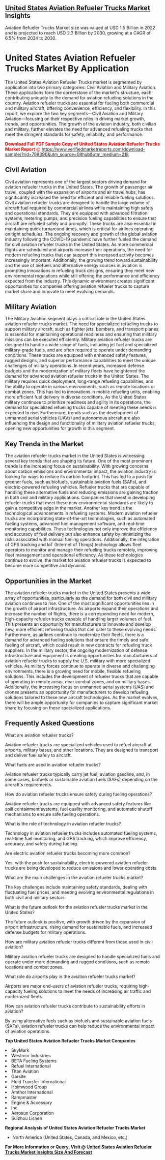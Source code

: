 <h2><a href="https://www.verifiedmarketreports.com/download-sample/?rid=798390&amp;utm_source=Github&amp;utm_medium=218" target="_blank">United States Aviation Refueler Trucks Market</a> Insights</h2><p>Aviation Refueler Trucks Market size was valued at USD 1.5 Billion in 2022 and is projected to reach USD 2.3 Billion by 2030, growing at a CAGR of 6.5% from 2024 to 2030.</p><p><h1>United States Aviation Refueler Trucks Market By Application</h1> <p>The United States Aviation Refueler Trucks market is segmented by application into two primary categories: Civil Aviation and Military Aviation. These applications form the cornerstone of the market's structure, each contributing uniquely to the demand for aviation refueling solutions in the country. Aviation refueler trucks are essential for fueling both commercial and military aircraft, offering convenience, efficiency, and flexibility. In this report, we explore the two key segments—Civil Aviation and Military Aviation—focusing on their respective roles in driving market growth, trends, and opportunities. The growth of the aviation industry, both civilian and military, further elevates the need for advanced refueling trucks that meet the stringent standards for safety, reliability, and performance. <p><span class=""><span style="color: #ff0000;"><strong>Download Full PDF Sample Copy of United States Aviation Refueler Trucks Market Report</strong> @ </span><a href="https://www.verifiedmarketreports.com/download-sample/?rid=798390&amp;utm_source=Github&amp;utm_medium=218" target="_blank">https://www.verifiedmarketreports.com/download-sample/?rid=798390&amp;utm_source=Github&amp;utm_medium=218</a></span></p></p> <h2>Civil Aviation</h2> <p>Civil aviation represents one of the largest sectors driving demand for aviation refueler trucks in the United States. The growth of passenger air travel, coupled with the expansion of airports and air travel hubs, has significantly increased the need for efficient and reliable fueling solutions. Civil aviation refueler trucks are designed to handle the large volume of aircraft fuel required by commercial airlines while maintaining high safety and operational standards. They are equipped with advanced filtration systems, metering pumps, and precision fueling capabilities to ensure that aircraft are refueled safely and promptly. These trucks are also essential in maintaining quick turnaround times, which is critical for airlines operating on tight schedules. The ongoing recovery and growth of the global aviation industry following the COVID-19 pandemic have further fueled the demand for civil aviation refueler trucks in the United States. As more commercial flights are scheduled and airports increase their operations, the need for modern refueling trucks that can support this increased activity becomes increasingly important. Additionally, the growing trend toward sustainability and the use of biofuels and alternative energy sources in aviation is prompting innovations in refueling truck designs, ensuring they meet new environmental regulations while still offering the performance and efficiency expected from the industry. This dynamic environment creates significant opportunities for companies offering aviation refueler trucks to capture market share and innovate to meet evolving demands. <h2>Military Aviation</h2> <p>The Military Aviation segment plays a critical role in the United States aviation refueler trucks market. The need for specialized refueling trucks to support military aircraft, such as fighter jets, bombers, and transport planes, is essential for maintaining operational readiness and ensuring that military missions can be executed efficiently. Military aviation refueler trucks are designed to handle a wide range of fuels, including jet fuel and specialized military-grade fuels, and are often required to operate under demanding conditions. These trucks are equipped with enhanced safety features, rugged designs, and superior performance capabilities to meet the unique challenges of military operations. In recent years, increased defense budgets and the modernization of military fleets have heightened the demand for advanced aviation refueler trucks in the United States. The military requires quick deployment, long-range refueling capabilities, and the ability to operate in various environments, such as remote locations or combat zones. This has led to innovations in mobile refueling units, enabling more efficient fuel delivery in diverse conditions. As the United States military continues to prioritize readiness and agility in its operations, the demand for specialized refueling trucks capable of meeting these needs is expected to rise. Furthermore, trends such as the development of unmanned aerial vehicles (UAVs) and autonomous aircraft are also influencing the design and functionality of military aviation refueler trucks, opening new opportunities for growth in this segment. <h2>Key Trends in the Market</h2> <p>The aviation refueler trucks market in the United States is witnessing several key trends that are shaping its future. One of the most prominent trends is the increasing focus on sustainability. With growing concerns about carbon emissions and environmental impact, the aviation industry is looking for ways to reduce its carbon footprint. This has led to a push for greener fuels, such as biofuels, sustainable aviation fuels (SAFs), and electric-powered refueling vehicles. Refueler trucks that are capable of handling these alternative fuels and reducing emissions are gaining traction in both civil and military applications. Companies that invest in developing refueler trucks that meet these new environmental standards are likely to gain a competitive edge in the market. Another key trend is the technological advancements in refueling systems. Modern aviation refueler trucks are incorporating state-of-the-art technologies, such as automated fueling systems, advanced fuel management software, and real-time monitoring capabilities. These technologies not only improve the efficiency and accuracy of fuel delivery but also enhance safety by minimizing the risks associated with manual fueling operations. Additionally, the integration of GPS tracking and IoT (Internet of Things) technology allows fleet operators to monitor and manage their refueling trucks remotely, improving fleet management and operational efficiency. As these technologies continue to evolve, the market for aviation refueler trucks is expected to become more competitive and dynamic. <h2>Opportunities in the Market</h2> <p>The aviation refueler trucks market in the United States presents a wide array of opportunities, particularly as the demand for both civil and military aviation continues to rise. One of the most significant opportunities lies in the growth of airport infrastructure. As airports expand their operations and increase the number of flights, there is a corresponding need for modern, high-capacity refueler trucks capable of handling larger volumes of fuel. This presents an opportunity for manufacturers to innovate and develop new, more efficient refueling trucks that can cater to these evolving needs. Furthermore, as airlines continue to modernize their fleets, there is a demand for advanced fueling solutions that ensure the timely and safe fueling of aircraft, which could result in new contracts for refueling truck suppliers. In the military sector, the ongoing modernization of defense infrastructure and equipment is creating opportunities for manufacturers of aviation refueler trucks to supply the U.S. military with more specialized vehicles. As military forces continue to operate in diverse and challenging environments, there is a growing need for mobile, flexible refueling solutions. This includes the development of refueler trucks that are capable of operating in remote areas, near combat zones, and on military bases. Additionally, the increasing focus on unmanned aerial systems (UAS) and drones presents an opportunity for manufacturers to develop refueling solutions tailored to these new aircraft technologies. As the market evolves, there will be ample opportunity for companies to capture significant market share by focusing on these specialized applications. <h2>Frequently Asked Questions</h2> <p>What are aviation refueler trucks?</p> <p>Aviation refueler trucks are specialized vehicles used to refuel aircraft at airports, military bases, and other locations. They are designed to transport and deliver fuel safely to aircraft.</p> <p>What fuels are used in aviation refueler trucks?</p> <p>Aviation refueler trucks typically carry jet fuel, aviation gasoline, and, in some cases, biofuels or sustainable aviation fuels (SAFs) depending on the aircraft's requirements.</p> <p>How do aviation refueler trucks ensure safety during fueling operations?</p> <p>Aviation refueler trucks are equipped with advanced safety features like spill containment systems, fuel quality monitoring, and automatic shutoff mechanisms to ensure safe fueling operations.</p> <p>What is the role of technology in aviation refueler trucks?</p> <p>Technology in aviation refueler trucks includes automated fueling systems, real-time fuel monitoring, and GPS tracking, which improve efficiency, accuracy, and safety during fueling.</p> <p>Are electric aviation refueler trucks becoming more common?</p> <p>Yes, with the push for sustainability, electric-powered aviation refueler trucks are being developed to reduce emissions and lower operating costs.</p> <p>What are the main challenges in the aviation refueler trucks market?</p> <p>The key challenges include maintaining safety standards, dealing with fluctuating fuel prices, and meeting evolving environmental regulations in both civil and military sectors.</p> <p>What is the future outlook for the aviation refueler trucks market in the United States?</p> <p>The future outlook is positive, with growth driven by the expansion of airport infrastructure, rising demand for sustainable fuels, and increased defense budgets for military operations.</p> <p>How are military aviation refueler trucks different from those used in civil aviation?</p> <p>Military aviation refueler trucks are designed to handle specialized fuels and operate under more demanding and rugged conditions, such as remote locations and combat zones.</p> <p>What role do airports play in the aviation refueler trucks market?</p> <p>Airports are major end-users of aviation refueler trucks, requiring high-capacity fueling solutions to meet the needs of increasing air traffic and modernized fleets.</p> <p>How can aviation refueler trucks contribute to sustainability efforts in aviation?</p> <p>By using alternative fuels such as biofuels and sustainable aviation fuels (SAFs), aviation refueler trucks can help reduce the environmental impact of aviation operations.</p> </p><p><strong>Top United States Aviation Refueler Trucks Market Companies</strong></p><div data-test-id=""><p><li>SkyMark</li><li> Westmor Industries</li><li> BETA Fueling Systems</li><li> Refuel International</li><li> Titan Aviation</li><li> Garsite</li><li> Fluid Transfer International</li><li> Holmwood Group</li><li> Amthor International</li><li> Rampmaster</li><li> Engine & Accessory</li><li> Inc.</li><li> Aerosun Corporation</li><li> Suizhou Lishen</li></p><div><strong>Regional Analysis of&nbsp;United States Aviation Refueler Trucks Market</strong></div><ul><li dir="ltr"><p dir="ltr">North America&nbsp;(United States, Canada, and Mexico, etc.)</p></li></ul><p><strong>For More Information or Query, Visit @&nbsp;</strong><strong><a href="https://www.verifiedmarketreports.com/product/aviation-refueler-trucks-market/?utm_source=Github&amp;utm_medium=218" target="_blank">United States Aviation Refueler Trucks Market Insights Size And Forecast</a></strong></p></div>
